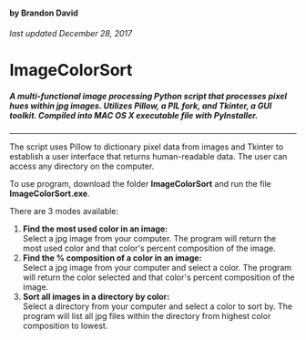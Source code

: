 #### by Brandon David
###### last updated December 28, 2017
# ImageColorSort
##### A multi-functional image processing Python script that processes pixel hues within jpg images. Utilizes Pillow, a PIL fork, and Tkinter, a GUI toolkit. Compiled into MAC OS X executable file with PyInstaller.
___

The script uses Pillow to dictionary pixel data from images and Tkinter to establish a user interface that returns human-readable data. The user can access any directory on the computer.

To use program, download the folder **ImageColorSort** and run the file **ImageColorSort.exe**.

There are 3 modes available:
1. **Find the most used color in an image:**</br>
Select a jpg image from your computer. The program will return the most used color and that color's percent composition of the image.
2. **Find the % composition of a color in an image:**</br>
Select a jpg image from your computer and select a color. The program will return the color selected and that color's percent composition of the image.
3. **Sort all images in a directory by color:**</br>
Select a directory from your computer and select a color to sort by. The program will list all jpg files within the directory from highest color composition to lowest.
